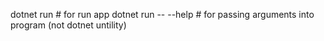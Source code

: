 dotnet run # for run app
dotnet run -- --help # for passing arguments into program (not dotnet untility)
